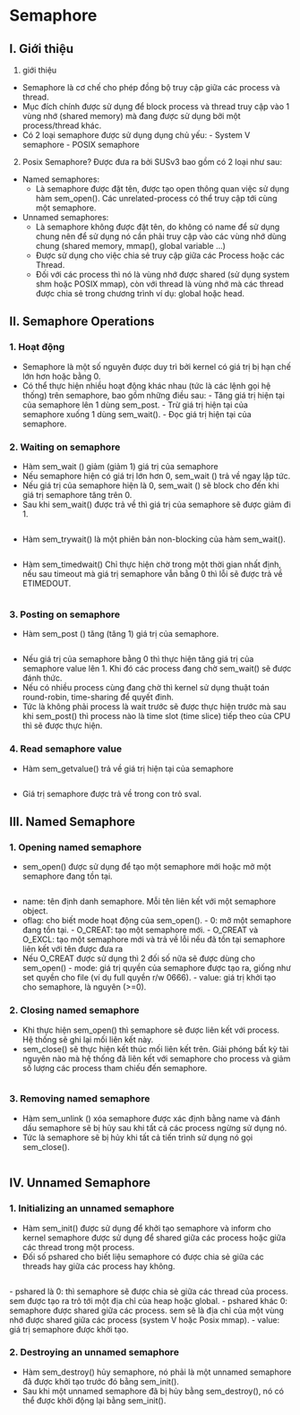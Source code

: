 # Semaphore 
## I. Giới thiệu
1. giới thiệu
- Semaphore là cơ chế cho phép đồng bộ truy cập giữa các process và thread.
- Mục đích chính được sử dụng để block process và thread truy cập vào 1 vùng nhớ (shared memory) mà đang được sử dụng bởi một process/thread khác.
- Có 2 loại semaphore được sử dụng dụng chủ yếu: 
\- System V semaphore
\- POSIX semaphore
2. Posix Semaphore?
Được đưa ra bởi SUSv3 bao gồm có 2 loại như sau:
- Named semaphores: 
    * Là semaphore được đặt tên, được tạo open thông quan việc sử dụng hàm sem_open(). Các unrelated-process có thể truy cập tới cùng một semaphore. 
- Unnamed semaphores:
    * Là semaphore không được đặt tên, do không có name để sử dụng chung nên để sử dụng nó cần phải truy cập vào các vùng nhớ dùng chung (shared memory, mmap(), global variable …)
    * Được sử dụng cho việc chia sẻ truy cập giữa các Process hoặc các Thread.
    * Đối với các process thì nó là vùng nhớ được shared (sử dụng system shm hoặc POSIX mmap), còn với thread là vùng nhớ mà các thread được chia sẻ trong chương trình ví dụ: global hoặc head.

## II. Semaphore Operations
### 1. Hoạt động
- Semaphore là một số nguyên được duy trì bởi kernel có giá trị bị hạn chế lớn hơn hoặc bằng 0. 
- Có thể thực hiện nhiều hoạt động khác nhau (tức là các lệnh gọi hệ thống) trên semaphore, bao gồm những điều sau:
\- Tăng giá trị hiện tại của semaphore lên 1 dùng sem_post.
\- Trừ giá trị hiện tại của semaphore xuống 1 dùng sem_wait().
\- Đọc giá trị hiện tại của semaphore.
### 2. Waiting on semaphore
- Hàm sem_wait () giảm (giảm 1) giá trị của semaphore
- Nếu semaphore hiện có giá trị lớn hơn 0, sem_wait () trả về ngay lập tức. 
- Nếu giá trị của semaphore hiện là 0, sem_wait () sẽ block cho đến khi giá trị semaphore tăng trên 0.
- Sau khi sem_wait() được trả về thì giá trị của semaphore sẽ được giảm đi 1.
``` C

```
- Hàm sem_trywait() là một phiên bản non-blocking của hàm sem_wait().
``` C

```
- Hàm sem_timedwait() Chỉ thực hiện chờ trong một thời gian nhất định, nếu sau timeout mà giá trị semaphore vẫn bằng 0 thì lỗi sẽ được trả về ETIMEDOUT.
``` C

```
### 3. Posting on semaphore
- Hàm sem_post () tăng (tăng 1) giá trị của semaphore.
``` C

```
- Nếu giá trị của semaphore bằng 0 thì thực hiện tăng giá trị của semaphore value lên 1. Khi đó các process đang chờ sem_wait() sẽ được đánh thức.
- Nếu có nhiều process cùng đang chờ thì kernel sử dụng thuật toán round-robin, time-sharing để quyết đinh. 
- Tức là không phải process là wait trước sẽ được thực hiện trước mà sau khi sem_post() thì process nào là time slot (time slice) tiếp theo của CPU thì sẽ được thực hiện.

### 4. Read semaphore value
- Hàm sem_getvalue() trả về giá trị hiện tại của semaphore
``` C

```
- Giá trị semaphore được trả về trong con trỏ sval.

## III. Named Semaphore
### 1. Opening named semaphore 
- sem_open() được sử dụng để tạo một semaphore mới hoặc mở một semaphore đang tồn tại.
``` C

```
- name: tên định danh semaphore. Mỗi tên liên kết với một semaphore object.
- oflag: cho biết mode hoạt động của sem_open().
\- 0: mở một semaphore đang tồn tại.
\- O_CREAT: tạo một semaphore mới.
\- O_CREAT và O_EXCL: tạo một semaphore mới và trả về lỗi nếu đã tồn tại semaphore liên kết với tên được đưa ra
- Nếu O_CREAT được sử dụng thì 2 đối số nữa sẽ được dùng cho sem_open()
\- mode: giá trị quyền của semaphore được tạo ra, giống như set quyền cho file (ví dụ full quyền r/w 0666).
\- value: giá trị khởi tạo cho semaphore, là nguyên (>=0). 

### 2. Closing named semaphore 
- Khi thực hiện sem_open() thì semaphore sẽ được liên kết với process. Hệ thống sẽ ghi lại mối liên kết này.
- sem_close() sẽ thực hiện kết thúc mối liên kết trên. Giải phóng bất kỳ tài nguyên nào mà hệ thống đã liên kết với semaphore cho process và giảm số lượng các process tham chiếu đến semaphore.
``` C

```
### 3. Removing named semaphore
- Hàm sem_unlink () xóa semaphore được xác định bằng name và đánh dấu semaphore sẽ bị hủy sau khi tất cả các process ngừng sử dụng nó.
- Tức là semaphore sẽ bị hủy khi tất cả tiến trình sử dụng nó gọi sem_close().
``` C

```
## IV. Unnamed Semaphore
### 1. Initializing an unnamed semaphore
- Hàm sem_init() được sử dụng để khởi tạo semaphore và inform cho kernel semaphore được sử dụng để shared giữa các process hoặc giữa các thread trong một process.
- Đối số pshared cho biết liệu semaphore có được chia sẻ giữa các threads hay giữa các process hay không.
``` C

```
\- pshared là 0: thì semaphore sẽ được chia sẻ giữa các thread của process. sem được tạo ra trỏ tới một địa chỉ của heap hoặc global.
\- pshared khác 0: semaphore được shared giữa các process. sem sẽ là địa chỉ của một vùng nhớ được shared giữa các process (system V hoặc Posix mmap).
\- value: giá trị semaphore được khởi tạo.

### 2. Destroying an unnamed semaphore
- Hàm sem_destroy() hủy semaphore, nó phải là một unnamed semaphore đã được khởi tạo trước đó bằng sem_init(). 
- Sau khi một unnamed semaphore đã bị hủy bằng sem_destroy(), nó có thể được khởi động lại bằng sem_init().
``` C

```